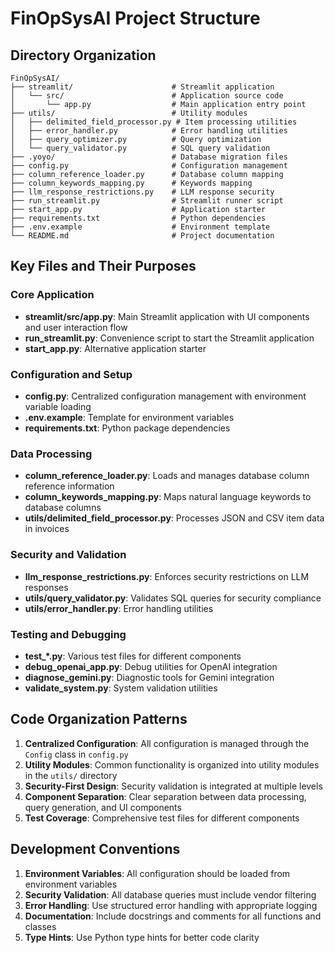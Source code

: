 # FinOpSysAI Project Structure

## Directory Organization

```
FinOpSysAI/
├── streamlit/                      # Streamlit application
│   └── src/                        # Application source code
│       └── app.py                  # Main application entry point
├── utils/                          # Utility modules
│   ├── delimited_field_processor.py # Item processing utilities
│   ├── error_handler.py            # Error handling utilities
│   ├── query_optimizer.py          # Query optimization
│   └── query_validator.py          # SQL query validation
├── .yoyo/                          # Database migration files
├── config.py                       # Configuration management
├── column_reference_loader.py      # Database column mapping
├── column_keywords_mapping.py      # Keywords mapping
├── llm_response_restrictions.py    # LLM response security
├── run_streamlit.py                # Streamlit runner script
├── start_app.py                    # Application starter
├── requirements.txt                # Python dependencies
├── .env.example                    # Environment template
└── README.md                       # Project documentation
```

## Key Files and Their Purposes

### Core Application

- **streamlit/src/app.py**: Main Streamlit application with UI components and user interaction flow
- **run_streamlit.py**: Convenience script to start the Streamlit application
- **start_app.py**: Alternative application starter

### Configuration and Setup

- **config.py**: Centralized configuration management with environment variable loading
- **.env.example**: Template for environment variables
- **requirements.txt**: Python package dependencies

### Data Processing

- **column_reference_loader.py**: Loads and manages database column reference information
- **column_keywords_mapping.py**: Maps natural language keywords to database columns
- **utils/delimited_field_processor.py**: Processes JSON and CSV item data in invoices

### Security and Validation

- **llm_response_restrictions.py**: Enforces security restrictions on LLM responses
- **utils/query_validator.py**: Validates SQL queries for security compliance
- **utils/error_handler.py**: Error handling utilities

### Testing and Debugging

- **test_*.py**: Various test files for different components
- **debug_openai_app.py**: Debug utilities for OpenAI integration
- **diagnose_gemini.py**: Diagnostic tools for Gemini integration
- **validate_system.py**: System validation utilities

## Code Organization Patterns

1. **Centralized Configuration**: All configuration is managed through the `Config` class in `config.py`
2. **Utility Modules**: Common functionality is organized into utility modules in the `utils/` directory
3. **Security-First Design**: Security validation is integrated at multiple levels
4. **Component Separation**: Clear separation between data processing, query generation, and UI components
5. **Test Coverage**: Comprehensive test files for different components

## Development Conventions

1. **Environment Variables**: All configuration should be loaded from environment variables
2. **Security Validation**: All database queries must include vendor filtering
3. **Error Handling**: Use structured error handling with appropriate logging
4. **Documentation**: Include docstrings and comments for all functions and classes
5. **Type Hints**: Use Python type hints for better code clarity